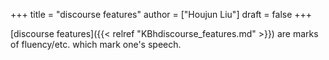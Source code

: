 +++
title = "discourse features"
author = ["Houjun Liu"]
draft = false
+++

[discourse features]({{< relref "KBhdiscourse_features.md" >}}) are marks of fluency/etc. which mark one's speech.